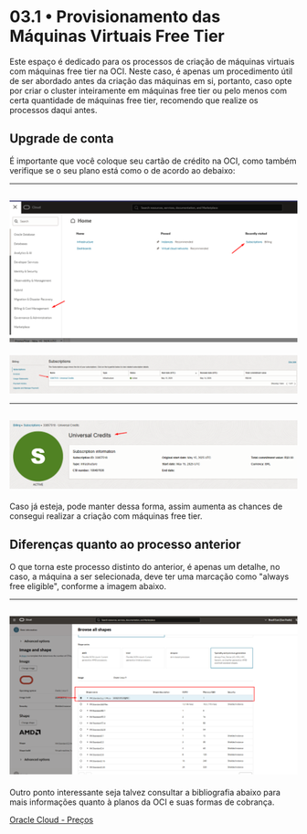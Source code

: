 # 03.1 • Provisionamento das Máquinas Virtuais Free Tier

Este espaço é dedicado para os processos de criação de máquinas virtuais com máquinas free tier na OCI. Neste caso, é apenas um procedimento útil de ser abordado antes da criação das máquinas em si, portanto, caso opte por criar o cluster inteiramente em máquinas free tier ou pelo menos com certa quantidade de máquinas free tier, recomendo que realize os processos daqui antes.

## Upgrade de conta
É importante que você coloque seu cartão de crédito na OCI, como também verifique se o seu plano está como o de acordo ao debaixo:

---
![](../../assets/images/image25.png)
---

![](../../assets/images/image26.png)

---
![](../../assets/images/image27.png)
---

Caso já esteja, pode manter dessa forma, assim aumenta as chances de consegui realizar a criação com máquinas free tier.

## Diferenças quanto ao processo anterior
O que torna este processo distinto do anterior, é apenas um detalhe, no caso, a máquina a ser selecionada, deve ter uma marcação como "always free eligible", conforme a imagem abaixo.

---
![](../../assets/images/image28.png)
---

Outro ponto interessante seja talvez consultar a bibliografia abaixo para mais informações quanto à planos da OCI e suas formas de cobrança.

[Oracle Cloud - Preços](https://www.oracle.com/br/cloud/pricing/)
